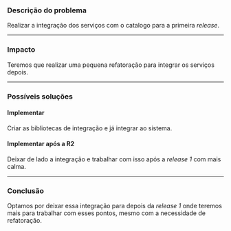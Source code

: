 ### Descrição do problema

Realizar a integração dos serviços com o catalogo para a primeira *release*.

___

### Impacto

Teremos que realizar uma pequena refatoração para integrar os serviços depois.

___
### Possíveis soluções

#### Implementar

Criar as bibliotecas de integração e já integrar ao sistema.

#### Implementar após a R2

Deixar de lado a integração e trabalhar com isso após a *release 1* com mais calma.
___
### Conclusão

Optamos por deixar essa integração para depois da *release 1* onde teremos mais para trabalhar com esses pontos, mesmo com a necessidade de refatoração.
